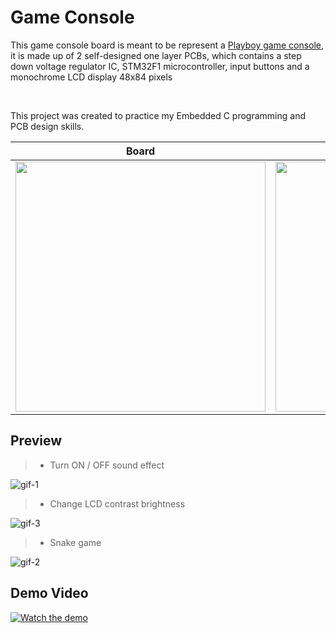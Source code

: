 <h1>Game Console</h1>
<p>This game console board is meant to be represent a <a href="https://www.google.com/search?q=play+boy+game+console&sca_esv=577680127&rlz=1C1GCEA_enVN981VN981&tbm=isch&sxsrf=AM9HkKk0h9ge8dpoHvUaZ8_cTCiNKlQ7nA:1698626806513&source=lnms&sa=X&ved=2ahUKEwiDxKH7xZyCAxVthlYBHU5BAh4Q_AUoAXoECAIQAw&cshid=1698626921817193&biw=1745&bih=855&dpr=1.1">Playboy game console</a>, it is made up of 2 self-designed one layer PCBs, which contains a step down voltage regulator IC, STM32F1 microcontroller, input buttons and a monochrome LCD display 48x84 pixels</p>
<br>
<p>This project was created to practice my Embedded C programming and PCB design skills.</p>

| Board  | Schematic |
| ------------- | ------------- |
| <img src="https://github.com/KizEvo/game-console-project/assets/104358167/467f9498-5016-4d8c-93c8-13cd78736839" width="400">   | <img src="https://github.com/KizEvo/game-console-project/assets/104358167/5c1cf5b7-315d-485e-afb1-70aa941226d8" width="400">  |

<h2>Preview</h2>

  > - Turn ON / OFF sound effect

![gif-1](https://github.com/KizEvo/game-console-project/assets/104358167/0d0dc6e9-e998-46e0-a434-87720e0c40d6)

  > - Change LCD contrast brightness

![gif-3](https://github.com/KizEvo/game-console-project/assets/104358167/36dffe6f-ae02-4309-bf99-4b8811e69a05)

  > - Snake game

![gif-2](https://github.com/KizEvo/game-console-project/assets/104358167/785ac24c-fd42-41f6-8d73-a3c4454b0900)



<h2>Demo Video</h2>

[![Watch the demo](http://img.youtube.com/vi/8Zsi3qm5G8k/maxresdefault.jpg)](https://www.youtube.com/watch?v=8Zsi3qm5G8k)
